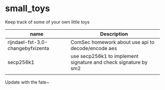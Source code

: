 # small_toys
Keep track of some of your own little toys

| name                              | Description                                                  |
| --------------------------------- | ------------------------------------------------------------ |
| rijndael-fst-3.0-changebyfxizenta | ComSec homework about use api to decode/encode aes           |
| secp256k1                         | use secp256k1 to implement signature and check signature by sm2 |
|                                   |                                                              |

Update with the fate~